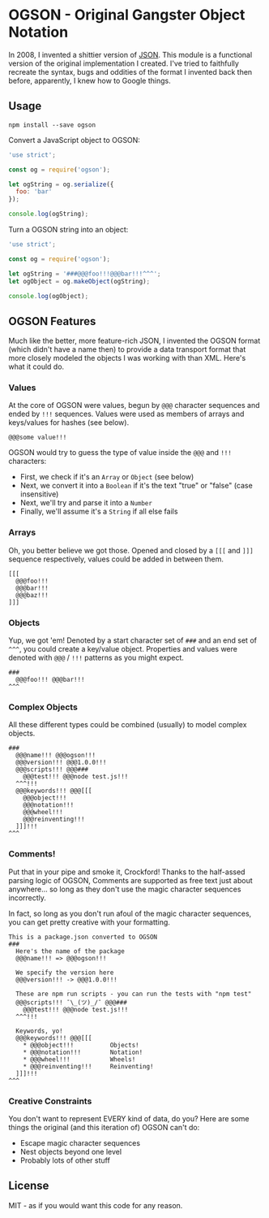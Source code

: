 # OGSON - Original Gangster Object Notation

In 2008, I invented a shittier version of [JSON](http://www.json.org/). This module
is a functional version of the original implementation I created. I've tried
to faithfully recreate the syntax, bugs and oddities of the format I invented 
back then before, apparently, I knew how to Google things.

## Usage

```
npm install --save ogson
```

Convert a JavaScript object to OGSON:

```js
'use strict';

const og = require('ogson');

let ogString = og.serialize({
  foo: 'bar'
});

console.log(ogString);
```

Turn a OGSON string into an object:

```js
'use strict';

const og = require('ogson');

let ogString = '###@@@foo!!!@@@bar!!!^^^';
let ogObject = og.makeObject(ogString);

console.log(ogObject);
```

## OGSON Features

Much like the better, more feature-rich JSON, I invented the OGSON format (which
didn't have a name then) to provide a data transport format that more closely
modeled the objects I was working with than XML. Here's what it could do.

### Values

At the core of OGSON were values, begun by `@@@` character sequences and ended 
by `!!!` sequences. Values were used as members of arrays and keys/values for 
hashes (see below).

```
@@@some value!!!
```

OGSON would try to guess the type of value inside the `@@@` and `!!!` characters:

* First, we check if it's an `Array` or `Object` (see below)
* Next, we convert it into a `Boolean` if it's the text "true" or "false" (case insensitive)
* Next, we'll try and parse it into a `Number`
* Finally, we'll assume it's a `String` if all else fails

### Arrays

Oh, you better believe we got those. Opened and closed by a `[[[` and `]]]`
sequence respectively, values could be added in between them.

```
[[[
  @@@foo!!!
  @@@bar!!!
  @@@baz!!!
]]]
```

### Objects

Yup, we got 'em! Denoted by a start character set of `###` and an end set of `^^^`, 
you could create a key/value object. Properties and values were denoted with 
`@@@` / `!!!` patterns as you might expect.

```
###
  @@@foo!!! @@@bar!!!
^^^
```

### Complex Objects

All these different types could be combined (usually) to model complex objects.

```
###
  @@@name!!! @@@ogson!!!
  @@@version!!! @@@1.0.0!!!
  @@@scripts!!! @@@###
    @@@test!!! @@@node test.js!!!
  ^^^!!!
  @@@keywords!!! @@@[[[
    @@@object!!!
    @@@notation!!!
    @@@wheel!!!
    @@@reinventing!!!
  ]]]!!!
^^^
```

### Comments!

Put that in your pipe and smoke it, Crockford! Thanks to the half-assed parsing
logic of OGSON, Comments are supported as free text just about anywhere... so
long as they don't use the magic character sequences incorrectly.

In fact, so long as you don't run afoul of the magic character sequences, you
can get pretty creative with your formatting.

```
This is a package.json converted to OGSON
###
  Here's the name of the package
  @@@name!!! => @@@ogson!!!

  We specify the version here
  @@@version!!! -> @@@1.0.0!!!

  These are npm run scripts - you can run the tests with "npm test"
  @@@scripts!!! ¯\_(ツ)_/¯ @@@###
    @@@test!!! @@@node test.js!!!
  ^^^!!!

  Keywords, yo!
  @@@keywords!!! @@@[[[
    * @@@object!!!          Objects!
    * @@@notation!!!        Notation!
    * @@@wheel!!!           Wheels!
    * @@@reinventing!!!     Reinventing!
  ]]]!!!
^^^
```

### Creative Constraints

You don't want to represent EVERY kind of data, do you? Here are some things
the original (and this iteration of) OGSON can't do:

* Escape magic character sequences
* Nest objects beyond one level
* Probably lots of other stuff

## License

MIT - as if you would want this code for any reason.

